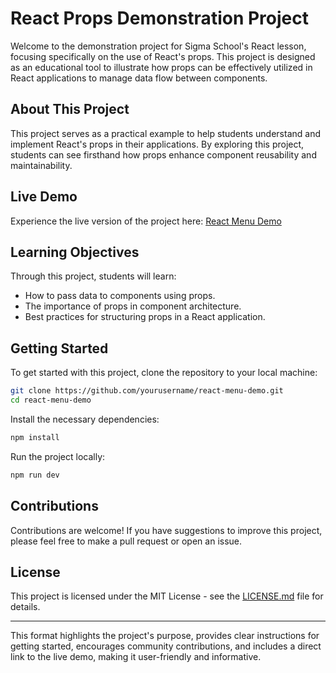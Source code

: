# React Props Demonstration Project

Welcome to the demonstration project for Sigma School's React lesson, focusing specifically on the use of React's props. This project is designed as an educational tool to illustrate how props can be effectively utilized in React applications to manage data flow between components.

## About This Project

This project serves as a practical example to help students understand and implement React's props in their applications. By exploring this project, students can see firsthand how props enhance component reusability and maintainability.

## Live Demo

Experience the live version of the project here: [React Menu Demo](https://react-menu-nu-one.vercel.app/)

## Learning Objectives

Through this project, students will learn:
- How to pass data to components using props.
- The importance of props in component architecture.
- Best practices for structuring props in a React application.

## Getting Started

To get started with this project, clone the repository to your local machine:
```bash
git clone https://github.com/yourusername/react-menu-demo.git
cd react-menu-demo
```

Install the necessary dependencies:
```bash
npm install
```

Run the project locally:
```bash
npm run dev
```

## Contributions

Contributions are welcome! If you have suggestions to improve this project, please feel free to make a pull request or open an issue.

## License

This project is licensed under the MIT License - see the [LICENSE.md](LICENSE) file for details.

---

This format highlights the project's purpose, provides clear instructions for getting started, encourages community contributions, and includes a direct link to the live demo, making it user-friendly and informative.
